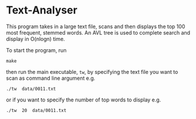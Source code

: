 # Text-Analyser
This program takes in a large text file, scans and then displays the top 100 most frequent, stemmed words. An AVL tree is used to complete search and display in O(nlogn) time.

To start the program, run

```make```

then run the main executable, ```tw```, by specifying the text file you want to scan as command line argument e.g.

```./tw  data/0011.txt```

or if you want to specify the number of top words to display e.g.

```./tw  20  data/0011.txt```
